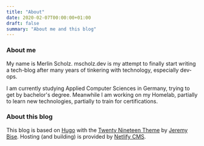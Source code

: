 ```yaml
---
title: "About"
date: 2020-02-07T00:00:00+01:00
draft: false
summary: "About me and this blog"
---
```


### About me

My name is Merlin Scholz. mscholz.dev is my attempt to finally start writing a tech-blog after many years of tinkering with technology, especially dev-ops.

I am currently studying Applied Computer Sciences in Germany, trying to get by bachelor's degree. Meanwhile I am working on my Homelab, partially to learn new technologies, partially to train for certifications.

### About this blog

This blog is based on [Hugo](https://gohugo.io/) with the [Twenty Nineteen Theme](https://github.com/jeremybise/twentynineteen-hugo) by [Jeremy Bise](https://github.com/jeremybise). Hosting (and building) is provided by [Netlify CMS](https://www.netlifycms.org/).
